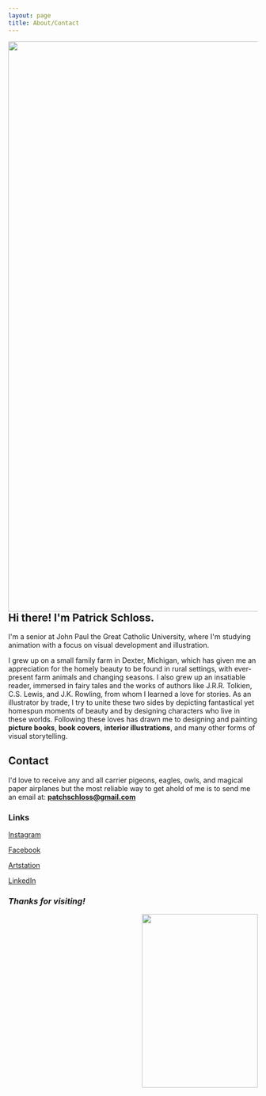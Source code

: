 ```yaml
---
layout: page
title: About/Contact
---
```


<img align="right" width="768" height="1152" src="https://github.com/patchschloss/patchschloss.github.io/assets/14957489/0b4a66b8-67d8-45c1-bd8b-a396e48bd692">

## Hi there! I'm Patrick Schloss.
I'm a senior at John Paul the Great Catholic University, where I'm studying animation with a focus on visual development and illustration. 

I grew up on a small family farm in Dexter, Michigan, which has given me an appreciation for the homely beauty to be found in rural settings, with ever-present farm animals and changing seasons. I also grew up an insatiable reader, immersed in fairy tales and the works of authors like J.R.R. Tolkien, C.S. Lewis, and J.K. Rowling, from whom I learned a love for stories. As an illustrator by trade, I try to unite these two sides by depicting fantastical yet homespun moments of beauty and by designing characters who live in these worlds. Following these loves has drawn me to designing and painting **picture books**, **book covers**, **interior illustrations**, and many other forms of visual storytelling.

## Contact
I'd love to receive any and all carrier pigeons, eagles, owls, and magical paper airplanes but the most reliable way to get ahold of me is to send me an email at: **patchschloss@gmail.com**

### Links
[Instagram](https://www.instagram.com/patch_schloss/)

[Facebook](https://www.facebook.com/patch.schloss/)

[Artstation](https://www.artstation.com/patch_schloss)

[LinkedIn](https://www.linkedin.com/in/patch-schloss/)

### <em>Thanks for visiting!</em>

<img align="right" width="234" height="351" src="https://github.com/patchschloss/patchschloss.github.io/assets/14957489/daf2b270-7cef-4d93-99a9-c65941c06466">

